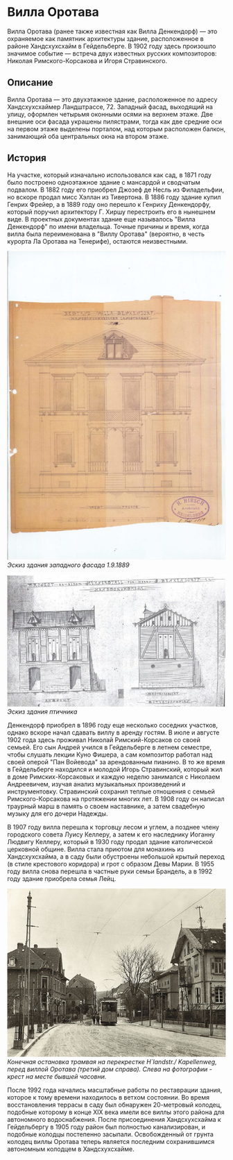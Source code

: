 # Вилла Оротава

Вилла Оротава (ранее также известная как Вилла Денкендорф) — это охраняемое как памятник архитектуры здание, расположенное в районе Хандсхухсхайм в Гейдельберге. В 1902 году здесь произошло значимое событие — встреча двух известных русских композиторов: Николая Римского-Корсакова и Игоря Стравинского.

## Описание
Вилла Оротава — это двухэтажное здание, расположенное по адресу Хандсхухсхаймер Ландштрассе, 72. Западный фасад, выходящий на улицу, оформлен четырьмя оконными осями на верхнем этаже. Две внешние оси фасада украшены пилястрами, тогда как две средние оси на первом этаже выделены порталом, над которым расположен балкон, занимающий оба центральных окна на втором этаже.

## История
На участке, который изначально использовался как сад, в 1871 году было построено одноэтажное здание с мансардой и сводчатым подвалом. В 1882 году его приобрел Джозеф де Несль из Филадельфии, но вскоре продал мисс Хэллан из Тивертона. В 1886 году здание купил Генрих Фрейер, а в 1889 году оно перешло к Генриху Денкендорфу, который поручил архитектору Г. Хиршу перестроить его в нынешнем виде. В проектных документах здание еще называлось "Вилла Денкендорф" по имени владельца. Точные причины и время, когда вилла была переименована в "Виллу Оротава" (вероятно, в честь курорта Ла Оротава на Тенерифе), остаются неизвестными.

![skizze-1](./images/orotava-skizze.jpg)
*Эскиз здания западного фасада 1.9.1889*

![skizze-1](./images/orotava-skizze-2.jpg)
*Эскиз здания птичника*

Денкендорф приобрел в 1896 году еще несколько соседних участков, однако вскоре начал сдавать виллу в аренду гостям. В июле и августе 1902 года здесь проживал Николай Римский-Корсаков со своей семьей. Его сын Андрей учился в Гейдельберге в летнем семестре, чтобы слушать лекции Куно Фишера, а сам композитор работал над своей оперой "Пан Войевода" за арендованным пианино. В то же время в Гейдельберге находился и молодой Игорь Стравинский, который жил в доме Римских-Корсаковых и каждую неделю занимался с Николаем Андреевичем, изучая анализ музыкальных произведений и инструментовку. Стравинский сохранил теплые отношения с семьей Римского-Корсакова на протяжении многих лет. В 1908 году он написал траурный марш в память о своем наставнике, а затем свадебную музыку для его дочери Надежды.

В 1907 году вилла перешла к торговцу лесом и углем, а позднее члену городского совета Луису Келлеру, а затем к его наследнику Иоганну Людвигу Келлеру, который в 1930 году продал здание католической церковной общине. Вилла стала приютом для монахинь из Хандсхухсхайма, а в саду были обустроены небольшой крытый переход (в стиле крестового коридора) и грот с образом Девы Марии. В 1955 году вилла снова перешла в частные руки семьи Брандель, а в 1992 году здание приобрела семья Лейц.

![strassenbahn](./images/orotava-strassenbahn.jpg)
*Конечная остановка трамвая на перекрестке H`landstr./ Kapellenweg, перед виллой Оротава (третий дом справа). Слева на фотографии - крест на месте бывшей часовни.*

После 1992 года начались масштабные работы по реставрации здания, которое к тому времени находилось в ветхом состоянии. Во время восстановления террасы в саду был обнаружен 20-метровый колодец, подобные которому в конце XIX века имели все виллы этого района для автономного водоснабжения. После присоединения Хандсхухсхайма к Гейдельбергу в 1905 году район был полностью канализирован, и подобные колодцы постепенно засыпали. Освобожденный от грунта колодец виллы Оротава теперь является последним сохранившимся автономным колодцем в Хандсхухсхайме.